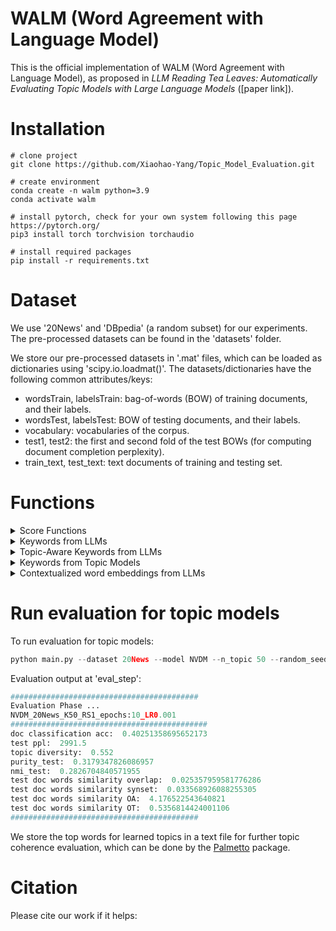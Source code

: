 # WALM (Word Agreement with Language Model)
This is the official implementation of WALM (Word Agreement with Language Model), as proposed in *LLM Reading Tea Leaves: Automatically Evaluating Topic Models with Large Language Models* ([paper link]).

# Installation
```
# clone project
git clone https://github.com/Xiaohao-Yang/Topic_Model_Evaluation.git

# create environment
conda create -n walm python=3.9
conda activate walm

# install pytorch, check for your own system following this page https://pytorch.org/
pip3 install torch torchvision torchaudio

# install required packages
pip install -r requirements.txt
```

# Dataset
We use '20News' and 'DBpedia' (a random subset) for our experiments. The pre-processed datasets can be found in the 'datasets' folder.

We store our pre-processed datasets in '.mat' files, which can be loaded as dictionaries using 'scipy.io.loadmat()'. The datasets/dictionaries have the following common attributes/keys:
* wordsTrain, labelsTrain: bag-of-words (BOW) of training documents, and their labels.
* wordsTest, labelsTest: BOW of testing documents, and their labels.
* vocabulary: vocabularies of the corpus.
* test1, test2: the first and second fold of the test BOWs (for computing document completion perplexity).
* train_text, test_text: text documents of training and testing set.


# Functions
<details>
  <summary>Score Functions</summary>
  
  ## WALM score functions

WALM score functions compute the similarity between two sets of words.


```python
from walm import walm_overlap, walm_synset, walm_ot, walm_oa
import gensim.downloader as api # we use gensim word embedding models
```

    [nltk_data] Downloading package wordnet to /home/xiaohao/nltk_data...
    [nltk_data]   Package wordnet is already up-to-date!



```python
words1 = ['us', 'au']
words2 = ['america', 'australia', 'people']
```

### Overlap-based score functions
walm_overlap measures the overlap between two sets of words, while walm_synset extends this by considering synset overlap between different words.

```python
# overlap based scores
print('walm overlap: ', walm_overlap(words1, words2))
print('walm synset: ', walm_synset(words1, words2))
```

    walm overlap:  0.0
    walm synset:  0.2


### Embedding-based score functions
walm_oa solves an optimal assignment problem between word set 1 and word set 2. walm_ot solves an optimal transport problem between word distribution 1 and word distribution 2.

```python
# load word embedding model
print('Loading glove model ...')
embedding_model = api.load("glove-wiki-gigaword-50")
print('Loading done!')
```

    Loading glove model ...
    Loading done!



```python
# optimal assignment
print('walm optimal assignment: ', walm_oa(words1, words2, embedding_model))
```

    walm optimal assignment:  0.978635346639759





```python
# optimal transport
word_dis1 = {'words': words1, 'weights': [0.5, 0.5]}
word_dis2 = {'words': words2, 'weights': [0.1, 0.1, 0.8]}
print('walm optimal transport: ', walm_ot(word_dis1, word_dis2, embedding_model))
```

    walm optimal transport:  0.5193005172391889


</details>


<details>
  <summary>Keywords from LLMs</summary>
  ## Generate keywords for test documents from an LLM


```python
from walm import generate_keywords
from transformers import AutoModelForCausalLM, AutoTokenizer
import scipy.io as sio
import torch
```

    [nltk_data] Downloading package wordnet to /home/xiaohao/nltk_data...
    [nltk_data]   Package wordnet is already up-to-date!
    /home/xiaohao/anaconda3/envs/walm/lib/python3.9/site-packages/tqdm/auto.py:21: TqdmWarning: IProgress not found. Please update jupyter and ipywidgets. See https://ipywidgets.readthedocs.io/en/stable/user_install.html
      from .autonotebook import tqdm as notebook_tqdm



```python
# load documents
dataset = '20News'
data_dict = sio.loadmat('datasets/%s/data.mat' % dataset)
test_doc = data_dict['test_text'].tolist()
test_doc = [doc[0][0].strip() for doc in test_doc]

# take 10 documents as an example
test_doc = test_doc[0:10]
```


```python
# load an llm model, we support the following LLMs in current version
model_name = 'meta-llama/Meta-Llama-3-8B-Instruct'
# model_name = 'mistralai/Mistral-7B-Instruct-v0.3'
# model_name = 'microsoft/Phi-3-mini-128k-instruct'
# model_name = '01-ai/Yi-1.5-9B-Chat'

model = AutoModelForCausalLM.from_pretrained(model_name,
                                             trust_remote_code=True,
                                             torch_dtype=torch.float16
                                             ).cuda()
tokenizer = AutoTokenizer.from_pretrained(model_name)
tokenizer.pad_token = tokenizer.eos_token
```

    Loading checkpoint shards: 100%|██████████| 4/4 [00:02<00:00,  1.78it/s]



```python
# generate keywords
save_path = 'test_opt.txt'
generate_keywords(model, tokenizer, test_doc, save_path)
```

    Running LLM Inference ...


      0%|          | 0/10 [00:00<?, ?it/s]The attention mask is not set and cannot be inferred from input because pad token is same as eos token. As a consequence, you may observe unexpected behavior. Please pass your input's `attention_mask` to obtain reliable results.
    From v4.47 onwards, when a model cache is to be returned, `generate` will return a `Cache` instance instead by default (as opposed to the legacy tuple of tuples format). If you want to keep returning the legacy format, please set `return_legacy_cache=True`.
    100%|██████████| 10/10 [00:12<00:00,  1.29s/it]


The output is saved in your defined .txt file in JSON format:


```python
{'Words': ['Harvard', 'Graphics', 'Windows', 'Sale', 'Price']}
{'Words': ['Abortion', 'Rights', 'Case', 'Good', 'Pro']}
{'Words': ['mound', 'season', 'strike', 'zone', 'seventies']}
{'Words': ['PlusMinus', 'Players', 'Role', 'Time', 'Jagr']}
{'Words': ['Efficiency', 'X11', 'Clients', 'Performance', 'XRemote']}
{'Words': ['Windows', 'Hardware', 'Interrupts', 'DOS', 'UART']}
{'Words': ['train', 'station', 'cities', 'drive', 'airport']}
{'Words': ['IDE', 'Drive', 'Error', 'Format', 'Software']}
{'Words': ['Projector', 'Super', '8mm', 'Sound', 'ForSale']}
{'Words': ['Society', 'Life', 'Killing', 'Value', 'Children']}
```

  
</details>


<details>
  <summary>Topic-Aware Keywords from LLMs</summary>
  
  This is a detailed explanation hidden inside a foldable section. You can add more text here, use Markdown formatting, or even include images or links.
</details>

<details>
  <summary>Keywords from Topic Models</summary>
  
  This is a detailed explanation hidden inside a foldable section. You can add more text here, use Markdown formatting, or even include images or links.
</details>

<details>
  <summary>Contextualized word embeddings from LLMs</summary>
  
  For our distance-based evaluation metrics, we consider word embeddings. The word embeddings can be static word embeddings from a pre-trained model such as 'Glove', or a dynamic word embedding that considers the context. Here we provide an example that obtains contextualised word embeddings from an LLM. The functions in the following example can be found in 'llm_embedding.py'.

For this part, we leverage the hugging face 'transformer', with 'bitsandbytes'. Firstly, we set up the model and tokenizer:
```python
llm_paras = {'max_input_length': 2048,
             'base_model': 'meta-llama/Llama-2-13b-chat-hf'
             # 'base_model': 'meta-llama/Llama-2-7b-chat-hf',   # feel free to try different ones
             # 'base_model': 'meta-llama/Llama-2-7b-hf'         
                    }

# quantisation setting
bnb_config = BitsAndBytesConfig(
    load_in_4bit=True,
    bnb_4bit_use_double_quant=True,
    bnb_4bit_quant_type="nf4",
    bnb_4bit_compute_dtype=torch.bfloat16
)

# load model
model = AutoModelForCausalLM.from_pretrained(llm_paras['base_model'], quantization_config=bnb_config)

# load tokenizer
tokenizer = AutoTokenizer.from_pretrained(
    llm_paras['base_model'],
    model_max_length=llm_paras['max_input_length'],
    padding_side="left",
    add_eos_token=True)
tokenizer.pad_token = tokenizer.eos_token
```
Here are our example words and context documents for investigation:
```python
# example word and context
word = 'bank'
texts = ["The river bank was flooded",
         "The bank approved my loan application",
         "They save and withdraw money there"]
```
After the setup, we run for the contextualised word embeddings:
```python
embeddings = []
for s in texts:
    # add target words if not mentioned in the document
    if not word in s.strip().split(' '):
        s += ' this document is talking about %s' % word

    # get contextualised embeddings
    word_embedding = get_contextualized_embedding(s, word, model, tokenizer)

    # simply average if multiple target words appear
    if len(word_embedding) > 1:
        word_embedding = torch.stack(word_embedding)
        word_embedding = torch.mean(word_embedding, axis=0)

    embeddings.append(word_embedding[0])
```
Let's check the output contextualised word embeddings:
```python
# the embeddings are different in different contexts
print(embeddings[0])
print(embeddings[1])
print(embeddings[2])

# check similarity
cosine_sim1 = F.cosine_similarity(embeddings[0].unsqueeze(0), embeddings[1].unsqueeze(0))
cosine_sim2 = F.cosine_similarity(embeddings[0].unsqueeze(0), embeddings[2].unsqueeze(0))
cosine_sim3 = F.cosine_similarity(embeddings[1].unsqueeze(0), embeddings[2].unsqueeze(0))

print(cosine_sim1)
print(cosine_sim2)
print(cosine_sim3)
```

```python
tensor([ 0.6274,  0.8433, -1.8545,  ..., -0.5112,  0.2542,  0.1123],
       dtype=torch.float16)
tensor([ 1.1367,  0.9751, -0.0754,  ..., -0.7827, -0.0156, -0.7827],
       dtype=torch.float16)
tensor([ 0.8745,  1.6484, -1.0928,  ..., -0.7500,  1.0332, -0.1855],
       dtype=torch.float16)

river bank and money bank1 similarity:  tensor([0.6396], dtype=torch.float16)
river bank and money bank2 similarity:  tensor([0.5205], dtype=torch.float16)
money bank1 and money bank2 similarity:  tensor([0.7021], dtype=torch.float16)
```
</details>






# Run evaluation for topic models
To run evaluation for topic models:
```python
python main.py --dataset 20News --model NVDM --n_topic 50 --random_seed 1 --epochs 100 --eval_step 10
```
Evaluation output at 'eval_step':
```python
##########################################
Evaluation Phase ...
NVDM_20News_K50_RS1_epochs:10_LR0.001
############################################
doc classification acc:  0.40251358695652173
test ppl:  2991.5
topic diversity:  0.552
purity_test:  0.3179347826086957
nmi_test:  0.2826704840571955
test doc words similarity overlap:  0.025357959581776286
test doc words similarity synset:  0.033568926088255305
test doc words similarity OA:  4.176522543640821
test doc words similarity OT:  0.5356814424001106
##########################################
```
We store the top words for learned topics in a text file for further topic coherence evaluation, which can be done by the [Palmetto](https://github.com/dice-group/Palmetto) package.


# Citation
Please cite our work if it helps:

